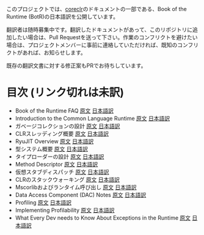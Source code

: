 このプロジェクトでは、[coreclr](https://github.com/dotnet/coreclr)のドキュメントの一部である、Book of the Runtime (BotR)の日本語訳を公開しています。

翻訳者は随時募集中です。翻訳したドキュメントがあって、このリポジトリに追加したい場合は、Pull Requestを送って下さい。作業のコンフリクトを避けたい場合は、プロジェクトメンバーに事前に連絡していただければ、既知のコンフリクトがあれば、お知らせします。

既存の翻訳文書に対する修正案もPRでお待ちしています。

目次 (リンク切れは未訳)
===================

- Book of the Runtime FAQ [原文](https://github.com/dotnet/coreclr/blob/master/Documentation/botr/botr-faq.md) [日本語訳](botr/botr-faq.md) 
- Introduction to the Common Language Runtime [原文](https://github.com/dotnet/coreclr/blob/master/Documentation/botr/intro-to-clr.md) [日本語訳](botr/intro-to-clr.md)
- ガベージコレクションの設計 [原文](https://github.com/dotnet/coreclr/blob/master/Documentation/botr/garbage-collection.md) [日本語訳](botr/garbage-collection.md)
- CLRスレッディング概要 [原文](https://github.com/dotnet/coreclr/blob/master/Documentation/botr/threading.md) [日本語訳](botr/threading.md)
- RyuJIT Overview [原文](https://github.com/dotnet/coreclr/blob/master/Documentation/botr/ryujit-overview.md) [日本語訳](botr/ryujit-overview.md)
- 型システム概要 [原文](https://github.com/dotnet/coreclr/blob/master/Documentation/botr/type-system.md) [日本語訳](botr/type-system.md)
- タイプローダーの設計 [原文](https://github.com/dotnet/coreclr/blob/master/Documentation/botr/type-loader.md) [日本語訳](botr/type-loader.md)
- Method Descriptor [原文](https://github.com/dotnet/coreclr/blob/master/Documentation/botr/method-descriptor.md) [日本語訳](botr/method-descriptor.md)
- 仮想スタブディスパッチ [原文](https://github.com/dotnet/coreclr/blob/master/Documentation/botr/virtual-stub-dispatch.md) [日本語訳](botr/virtual-stub-dispatch.md)
- CLRのスタックウォーキング [原文](https://github.com/dotnet/coreclr/blob/master/Documentation/botr/stackwalking.md) [日本語訳](botr/stackwalking.md)
- Mscorlibおよびランタイム呼び出し [原文](https://github.com/dotnet/coreclr/blob/master/Documentation/botr/mscorlib.md) [日本語訳](botr/mscorlib.md)
- Data Access Component (DAC) Notes [原文](https://github.com/dotnet/coreclr/blob/master/Documentation/botr/dac-notes.md) [日本語訳](botr/dac-notes.md)
- Profiling [原文](https://github.com/dotnet/coreclr/blob/master/Documentation/botr/profiling.md) [日本語訳](botr/profiling.md)
- Implementing Profilability [原文](https://github.com/dotnet/coreclr/blob/master/Documentation/botr/profilability.md) [日本語訳](botr/profilability.md)
- What Every Dev needs to Know About Exceptions in the Runtime [原文](https://github.com/dotnet/coreclr/blob/master/Documentation/botr/exceptions.md) [日本語訳](botr/exceptions.md)
